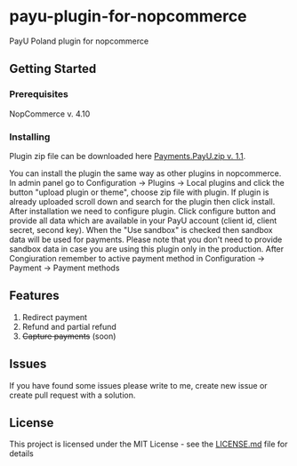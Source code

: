 # payu-plugin-for-nopcommerce

PayU Poland plugin for nopcommerce

## Getting Started

### Prerequisites

NopCommerce v. 4.10

### Installing

Plugin zip file can be downloaded here
[Payments.PayU.zip v. 1.1](http://www.sharpapp.net/download/1.1/Payments.PayU.zip).

You can install the plugin the same way as other plugins in nopcommerce.
In admin panel go to Configuration -> Plugins -> Local plugins and click the button "upload plugin or theme", choose zip file with plugin. If plugin is already uploaded scroll down and search for the plugin then click install.
After installation we need to configure plugin. Click configure button and provide all data which are available in your PayU account (client id, client secret, second key). When the "Use sandbox" is checked then sandbox data will be used for payments. Please note that you don't need to provide sandbox data in case you are using this plugin only in the production.
After Congiuration remember to active payment method in Configuration -> Payment -> Payment methods

## Features

1. Redirect payment 
2. Refund and partial refund
3. ~~Capture payments~~ (soon) 

## Issues

If you have found some issues please write to me, create new issue or create pull request with a solution. 

## License

This project is licensed under the MIT License - see the [LICENSE.md](LICENSE.md) file for details
